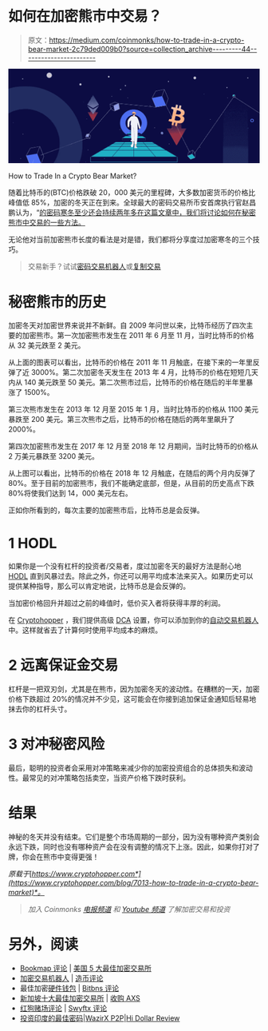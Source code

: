 # 如何在加密熊市中交易？

> 原文：<https://medium.com/coinmonks/how-to-trade-in-a-crypto-bear-market-2c79ded009b0?source=collection_archive---------44----------------------->

![](img/f0c464ee3b628a647bd62b7f805ea229.png)

How to Trade In a Crypto Bear Market?

随着比特币的(BTC)价格跌破 20，000 美元的里程碑，大多数加密货币的价格比峰值低 85%，加密的冬天正在到来。全球最大的密码交易所币安首席执行官赵昌鹏认为，“[的密码寒冬至少还会持续两年多在这篇文章中，我们将讨论如何在秘密熊市中交易的一些方法。](https://fortune.com/2022/06/16/binance-boss-cz-talks-about-crypto-downturn-plans-spending-spree/)

无论他对当前加密熊市长度的看法是对是错，我们都将分享度过加密寒冬的三个技巧。

> 交易新手？试试[密码交易机器人](/coinmonks/crypto-trading-bot-c2ffce8acb2a)或[复制交易](/coinmonks/top-10-crypto-copy-trading-platforms-for-beginners-d0c37c7d698c)

# 秘密熊市的历史

加密冬天对加密世界来说并不新鲜。自 2009 年问世以来，比特币经历了四次主要的加密熊市。第一次加密熊市发生在 2011 年 6 月至 11 月，当时比特币的价格从 32 美元跌至 2 美元。

从上面的图表可以看出，比特币的价格在 2011 年 11 月触底，在接下来的一年里反弹了近 3000%。第二次加密冬天发生在 2013 年 4 月，比特币的价格在短短几天内从 140 美元跌至 50 美元。第二次熊市过后，比特币的价格在随后的半年里暴涨了 1500%。

第三次熊市发生在 2013 年 12 月至 2015 年 1 月，当时比特币的价格从 1100 美元暴跌至 200 美元。第三次熊市之后，比特币的价格在随后的两年里飙升了 2000%。

第四次加密熊市发生在 2017 年 12 月至 2018 年 12 月期间，当时比特币的价格从 2 万美元暴跌至 3200 美元。

从上图可以看出，比特币的价格在 2018 年 12 月触底，在随后的两个月内反弹了 80%。至于目前的加密熊市，我们不能确定底部，但是，从目前的历史高点下跌 80%将使我们达到 14，000 美元左右。

正如你所看到的，每次主要的加密熊市后，比特币总是会反弹。

# 1 HODL

如果你是一个没有杠杆的投资者/交易者，度过加密冬天的最好方法是耐心地 [HODL](https://www.investopedia.com/terms/h/hodl.asp) 直到风暴过去。除此之外，你还可以用平均成本法来买入。如果历史可以提供某种指导，那么可以肯定地说，比特币总是会反弹的。

当加密价格回升并超过之前的峰值时，低价买入者将获得丰厚的利润。

在 [Cryptohopper](https://www.cryptohopper.com/) ，我们提供高级 [DCA](https://www.cryptohopper.com/features/dollar-cost-averaging) 设置，你可以添加到你的[自动交易机器人](https://www.cryptohopper.com/features/automatic-trading)中。这样就省去了计算何时使用平均成本的麻烦。

# 2 远离保证金交易

杠杆是一把双刃剑，尤其是在熊市，因为加密冬天的波动性。在糟糕的一天，加密价格下跌超过 20%的情况并不少见，这可能会在你接到追加保证金通知后轻易地抹去你的杠杆头寸。

# 3 对冲秘密风险

最后，聪明的投资者会采用对冲策略来减少你的加密投资组合的总体损失和波动性。最常见的对冲策略包括卖空，当资产价格下跌时获利。

# 结果

神秘的冬天并没有结束。它们是整个市场周期的一部分，因为没有哪种资产类别会永远下跌，同时也没有哪种资产会在没有调整的情况下上涨。因此，如果你打对了牌，你会在熊市中变得更强！

*原载于*[*https://www.cryptohopper.com*](https://www.cryptohopper.com/blog/7013-how-to-trade-in-a-crypto-bear-market)*。*

> *加入 Coinmonks* [*电报频道*](https://t.me/coincodecap) *和* [*Youtube 频道*](https://www.youtube.com/c/coinmonks/videos) *了解加密交易和投资*

# 另外，阅读

*   [Bookmap 评论](https://coincodecap.com/bookmap-review-2021-best-trading-software) | [美国 5 大最佳加密交易所](https://coincodecap.com/crypto-exchange-usa)
*   [加密交易机器人](/coinmonks/crypto-trading-bot-c2ffce8acb2a) | [造币评论](https://coincodecap.com/coingate-review)
*   最佳加密[硬件钱包](/coinmonks/hardware-wallets-dfa1211730c6) | [Bitbns 评论](/coinmonks/bitbns-review-38256a07e161)
*   [新加坡十大最佳加密交易所](https://coincodecap.com/crypto-exchange-in-singapore) | [收购 AXS](https://coincodecap.com/buy-axs-token)
*   [红狗赌场评论](https://coincodecap.com/red-dog-casino-review) | [Swyftx 评论](https://coincodecap.com/swyftx-review)
*   [投资印度的最佳密码](https://coincodecap.com/best-crypto-to-invest-in-india-in-2021)|[WazirX P2P](https://coincodecap.com/wazirx-p2p)|[Hi Dollar Review](https://coincodecap.com/hi-dollar-review)